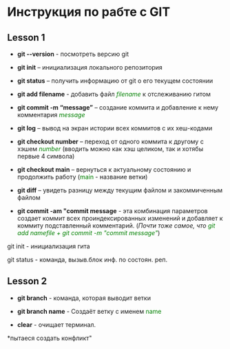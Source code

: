 # Инструкция по рабте с GIT

##  Lesson 1
* **git --version** - посмотреть версию git

* **git init** – инициализация локального репозитория

* **git status** – получить информацию от git о его текущем состоянии

* **git add filename** - добавить файл *<font color="green">filename</font>* к отслеживанию гитом

* **git commit -m “message”** – создание коммита и добавление к нему комментария *<font color="green">message</font>*

* **git log** – вывод на экран истории всех коммитов с их хеш-кодами

* **git checkout number** – переход от одного коммита к другому c хэшем *<font color="green">
number</font>* (вводить можно как хэш целиком, так и хотябы первые 4 символа)

* **git checkout main** – вернуться к актуальному состоянию и продолжить работу (<font color="green">main</font> - название ветки)
* **git diff** – увидеть разницу между текущим файлом и закоммиченным файлом

* **git commit -am "commit message** - эта комбинация параметров создает коммит всех проиндексированных изменений и добавляет к коммиту подставленный комментарий. (*Почти тоже самое, что <font color="green">git add namefile + git commit -m "commit message"</font>*)

git init - инициализация гита

git status - команда, вызыв.блок инф. по состоян. реп.

## Lesson 2

* **git branch** - команда, которая выводит ветки

* **git branch name** - Создаёт ветку с именем <font color="green">name</font>

* **clear** - очищает терминал.

*пытаеся создать конфликт"